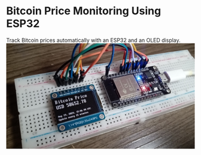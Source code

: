 # Bitcoin Price Monitoring Using ESP32
Track Bitcoin prices automatically with an ESP32 and an OLED display.
![Photo of a project showing an OLED screen connected to an ESP32.](https://github.com/lucasfernandoprojects/esp32-bitcoin-price-monitoring/blob/main/photos/3.jpg)
